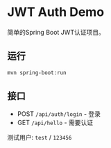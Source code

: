 # JWT Auth Demo

简单的Spring Boot JWT认证项目。

## 运行

```bash
mvn spring-boot:run
```

## 接口

- POST `/api/auth/login` - 登录
- GET `/api/hello` - 需要认证

测试用户: `test` / `123456`